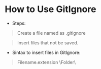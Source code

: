 
# How to Use GitIgnore

* Steps:

> Create a file named as .gitignore

> Insert files that not be saved. 

* Sintax to insert files in GitIgnore: 

> Filename.extension
> \Folder\